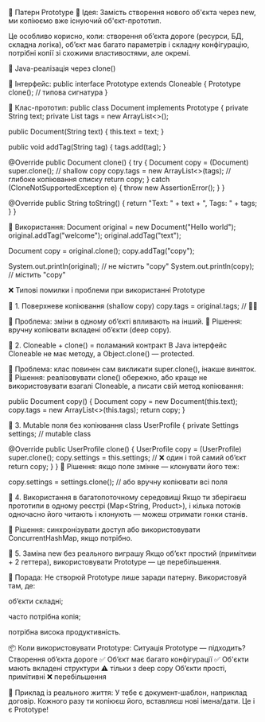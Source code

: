 🧬 Патерн Prototype
🔹 Ідея:
Замість створення нового об'єкта через new, ми копіюємо вже існуючий об'єкт-прототип.

Це особливо корисно, коли:
створення об’єкта дороге (ресурси, БД, складна логіка),
об’єкт має багато параметрів і складну конфігурацію,
потрібні копії зі схожими властивостями, але окремі.

🔧 Java-реалізація через clone()

🔸 Інтерфейс:
public interface Prototype extends Cloneable {
Prototype clone(); // типова сигнатура
}

🔸 Клас-прототип:
public class Document implements Prototype {
private String text;
private List<String> tags = new ArrayList<>();

public Document(String text) {
        this.text = text;
    }

public void addTag(String tag) {
        tags.add(tag);
    }

@Override
    public Document clone() {
        try {
            Document copy = (Document) super.clone(); // shallow copy
            copy.tags = new ArrayList<>(tags); // глибоке копіювання списку
            return copy;
        } catch (CloneNotSupportedException e) {
            throw new AssertionError();
        }
    }

@Override
    public String toString() {
        return "Text: " + text + ", Tags: " + tags;
    }
}

🔸 Використання:
Document original = new Document("Hello world");
original.addTag("welcome");
original.addTag("text");

Document copy = original.clone();
copy.addTag("copy");

System.out.println(original); // не містить "copy"
System.out.println(copy);     // містить "copy"

❌ Типові помилки і проблеми при використанні Prototype

🔻 1. Поверхневе копіювання (shallow copy)
copy.tags = original.tags; // 🙅‍♂️

🔸 Проблема: зміни в одному об’єкті впливають на інший.
🔧 Рішення: вручну копіювати вкладені об’єкти (deep copy).

🔻 2. Cloneable + clone() = поламаний контракт
В Java інтерфейс Cloneable не має методу, а Object.clone() — protected.

🔸 Проблема: клас повинен сам викликати super.clone(), інакше виняток.
🔧 Рішення: реалізовувати clone() обережно, або краще не використовувати взагалі Cloneable, а писати свій метод копіювання:

public Document copy() {
Document copy = new Document(this.text);
copy.tags = new ArrayList<>(this.tags);
return copy;
}

🔻 3. Mutable поля без копіювання
class UserProfile {
private Settings settings; // mutable class

@Override
    public UserProfile clone() {
        UserProfile copy = (UserProfile) super.clone();
        copy.settings = this.settings; // ❌ один і той самий об’єкт
        return copy;
    }
}
🔧 Рішення: якщо поле змінне — клонувати його теж:

copy.settings = settings.clone(); // або вручну копіювати всі поля

🔻 4. Використання в багатопоточному середовищі
Якщо ти зберігаєш прототипи в одному реєстрі (Map<String, Product>), і кілька потоків одночасно його читають і клонують — можеш отримати гонки станів.

🔧 Рішення: синхронізувати доступ або використовувати ConcurrentHashMap, якщо потрібно.

🔻 5. Заміна new без реального виграшу
Якщо об’єкт простий (примітиви + 2 геттера), використовувати Prototype — це перебільшення.

🔧 Порада: Не створюй Prototype лише заради патерну. Використовуй там, де:

об’єкти складні;

часто потрібна копія;

потрібна висока продуктивність.

📦 Коли використовувати Prototype:
Ситуація	                        Prototype — підходить?
Створення об’єкта дороге	        ✅
Об’єкт має багато конфігурації	    ✅
Об'єкти мають вкладені структури	⚠️ тільки з deep copy
Об’єкти прості, примітивні	        ❌ перебільшення

🔁 Приклад із реального життя:
У тебе є документ-шаблон, наприклад договір. Кожного разу ти копіюєш його, вставляєш нові імена/дати. Це і є Prototype!